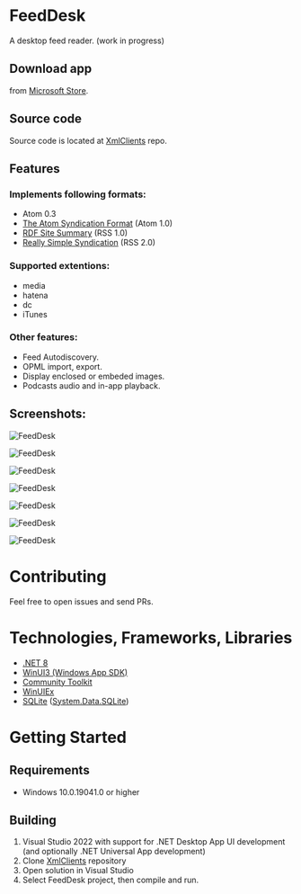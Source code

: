 # FeedDesk


A desktop feed reader. (work in progress)

## Download app
from [Microsoft Store](https://www.microsoft.com/store/apps/9PGDGKFSV6L9).

## Source code
Source code is located at [XmlClients](https://github.com/torum/XmlClients) repo.

## Features
### Implements following formats:  
* Atom 0.3
* [The Atom Syndication Format](https://tools.ietf.org/html/rfc4287) (Atom 1.0)
* [RDF Site Summary](https://www.w3.org/2001/09/rdfprimer/rss.html) (RSS 1.0)
* [Really Simple Syndication](https://validator.w3.org/feed/docs/rss2.html) (RSS 2.0)

### Supported extentions:
* media
* hatena
* dc
* iTunes

### Other features:
* Feed Autodiscovery.
* OPML import, export.
* Display enclosed or embeded images.
* Podcasts audio and in-app playback.

## Screenshots:

![FeedDesk](https://github.com/torum/XmlClients/blob/master/docs/images/FeedDesk-Screenshot1-Dark.png?raw=true) 

![FeedDesk](https://github.com/torum/XmlClients/blob/master/docs/images/FeedDesk-Screenshot1-Light.png?raw=true) 

![FeedDesk](https://github.com/torum/XmlClients/blob/master/docs/images/FeedDesk-Screenshot1-Dark-Text.png?raw=true) 

![FeedDesk](https://github.com/torum/XmlClients/blob/master/docs/images/FeedDesk-Screenshot1-Dark-Podcast.png?raw=true) 

![FeedDesk](https://github.com/torum/XmlClients/blob/master/docs/images/FeedDesk-Screenshot1-Acrylic-Dark.png?raw=true) 

![FeedDesk](https://github.com/torum/XmlClients/blob/master/docs/images/FeedDesk-Screenshot1-Acrylic-Light.png?raw=true) 

![FeedDesk](https://github.com/torum/XmlClients/blob/master/docs/images/FeedDesk-Screenshot1-Light-vertical.png?raw=true) 

# Contributing
Feel free to open issues and send PRs. 

# Technologies, Frameworks, Libraries
* [.NET 8](https://github.com/dotnet/runtime)  
* [WinUI3 (Windows App SDK)](https://github.com/microsoft/WindowsAppSDK) 
* [Community Toolkit](https://github.com/CommunityToolkit) 
* [WinUIEx](https://github.com/dotMorten/WinUIEx)
* [SQLite](https://github.com/sqlite/sqlite) ([System.Data.SQLite](https://system.data.sqlite.org/index.html/doc/trunk/www/index.wiki))

# Getting Started

## Requirements
* Windows 10.0.19041.0 or higher

## Building
1. Visual Studio 2022 with support for .NET Desktop App UI development (and optionally .NET Universal App development)
2. Clone [XmlClients](https://github.com/torum/XmlClients) repository
3. Open solution in Visual Studio
4. Select FeedDesk project, then compile and run.
